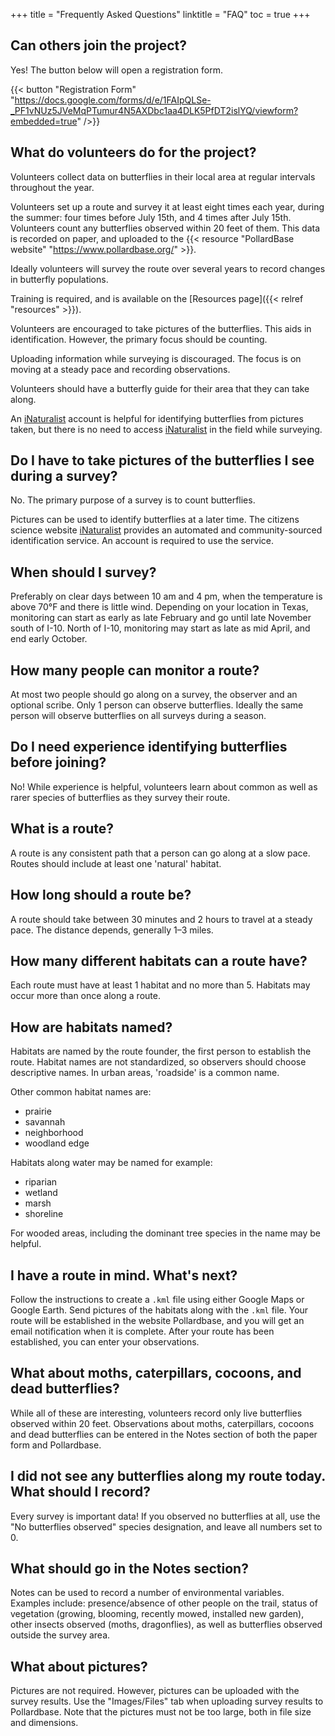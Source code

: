 +++
title = "Frequently Asked Questions"
linktitle = "FAQ"
toc = true
+++

## Can others join the project?

Yes! The button below will open a registration form.

{{< button "Registration Form" "https://docs.google.com/forms/d/e/1FAIpQLSe-_PF1vNUz5JVeMqPTumur4N5AXDbc1aa4DLK5PfDT2islYQ/viewform?embedded=true" />}}

## What do volunteers do for the project?

Volunteers collect data on butterflies in their local area at regular intervals throughout the year.

Volunteers set up a route and survey it at least eight times each year, during the summer: four times before July 15th, and 4 times after July 15th. Volunteers count any butterflies observed within 20 feet of them. This data is recorded on paper, and uploaded to the {{< resource "PollardBase website" "https://www.pollardbase.org/" >}}.

Ideally volunteers will survey the route over several years to record changes in butterfly populations.

Training is required, and is available on the [Resources page]({{< relref "resources" >}}).

<!-- Which items on the Resources page are the training? -->

Volunteers are encouraged to take pictures of the butterflies. This aids in identification. However, the primary focus should be counting.

Uploading information while surveying is discouraged.  The focus is on moving at a steady pace and recording observations.

Volunteers should have a butterfly guide for their area that they can take along. 

An [iNaturalist][] account is helpful for identifying butterflies from pictures taken, but there is no need to access [iNaturalist][] in the field while surveying.

## Do I have to take pictures of the butterflies I see during a survey?

No. The primary purpose of a survey is to count butterflies.

Pictures can be used to identify butterflies at a later time. The citizens science website [iNaturalist][]  provides an automated and community-sourced identification service. An account is required to use the service.

## When should I survey?

Preferably on clear days between 10 am and 4 pm, when the temperature is above 70&deg;F and there is little wind.  Depending on your location in Texas, monitoring can start as early as late February and go until late November south of I-10.  North of I-10, monitoring may start as late as mid April, and end early October.

## How many people can monitor a route?

At most two people should go along on a survey, the observer and an optional scribe.  Only 1 person can observe butterflies.  Ideally the same person will observe butterflies on all surveys during a season.

## Do I need experience identifying butterflies before joining?

No! While experience is helpful, volunteers learn about common as well as rarer species of butterflies as they survey their route.


## What is a route?

A route is any consistent path that a person can go along at a slow pace.  Routes should include at least one 'natural' habitat.


## How long should a route be?

A route should take between 30 minutes and 2 hours to travel at a steady pace. The distance depends, generally 1&ndash;3 miles.

## How many different habitats can a route have?

Each route must have at least 1 habitat and no more than 5.  Habitats may occur more than once along a route.

## How are habitats named?

Habitats are named by the route founder, the first person to establish the route.  Habitat names are not standardized, so observers should choose descriptive names. In urban areas, 'roadside' is a common name.

Other common habitat names are:

- prairie
- savannah
- neighborhood
- woodland edge

Habitats along water may be named for example:

- riparian
- wetland
- marsh
- shoreline

For wooded areas, including the dominant tree species in the name may be helpful.

## I have a route in mind.  What's next?

Follow the instructions to create a `.kml` file using either Google Maps or Google Earth. Send pictures of the habitats along with the `.kml` file.  Your route will be established in the website Pollardbase, and you will get an email notification when it is complete.  After your route has been established, you can enter your observations.


## What about moths, caterpillars, cocoons, and dead butterflies?

While all of these are interesting, volunteers record only live butterflies observed within 20 feet.  Observations about moths, caterpillars, cocoons and dead butterflies can be entered in the Notes section of both the paper form and Pollardbase. 

## I did not see any butterflies along my route today.  What should I record?

Every survey is important data!  If you observed no butterflies at all, use the "No butterflies observed"  species designation, and leave all numbers set to 0.

## What should go in the Notes section?

Notes can be used to record a number of environmental variables.  Examples include:  presence/absence of other people on the trail, status of vegetation (growing, blooming, recently mowed, installed new garden), other insects observed (moths, dragonflies), as well as butterflies observed outside the survey area.

## What about pictures?

Pictures are not required.  However, pictures can be uploaded with the survey results. Use the "Images/Files" tab when uploading survey results to Pollardbase. Note that the pictures must not be too large, both in file size and dimensions.

[iNaturalist]: <https://inaturalist.org/>